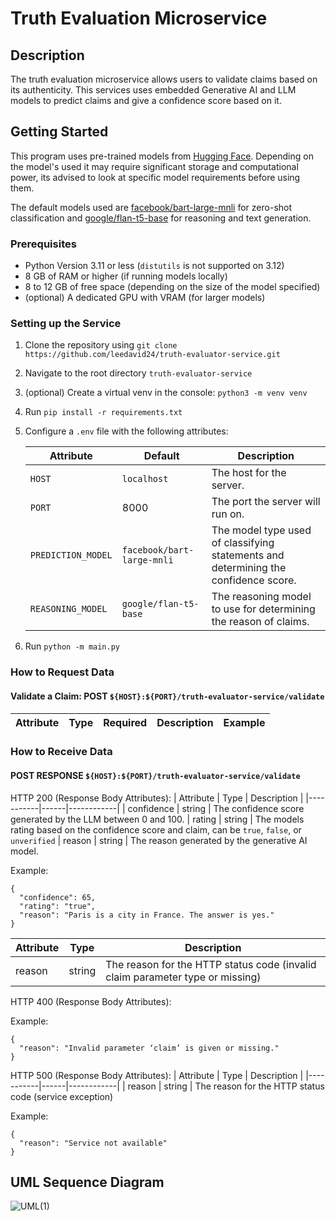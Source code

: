 # Truth Evaluation Microservice

## Description
The truth evaluation microservice allows users to validate claims based on its authenticity. This services uses embedded Generative AI and LLM models to predict claims and give a confidence score based on it.

## Getting Started

This program uses pre-trained models from [Hugging Face](https://huggingface.co/). Depending on the model's used it may require significant storage and computational power, its advised to look at specific model requirements before using them.

The default models used are [facebook/bart-large-mnli](https://huggingface.co/facebook/bart-large-mnli) for zero-shot classification and [google/flan-t5-base](https://huggingface.co/google/flan-t5-base) for reasoning and text generation.


### Prerequisites
-   Python Version 3.11 or less (`distutils` is not supported on 3.12)
-   8 GB of RAM or higher (if running models locally)
-   8 to 12 GB of free space (depending on the size of the model specified)
-   (optional) A dedicated GPU with VRAM (for larger models)

### Setting up the Service
1. Clone the repository using `git clone https://github.com/leedavid24/truth-evaluator-service.git`
2. Navigate to the root directory `truth-evaluator-service`
3. (optional) Create a virtual venv in the console: `python3 -m venv venv`
4. Run `pip install -r requirements.txt`
5. Configure a `.env` file with the following attributes:
   
    | Attribute          | Default                    | Description                                                                        |
    | ------------------ | -------------------------- |------------------------------------------------------------------------------------|
    | `HOST`             | `localhost`                | The host for the server.                                                           |
    | `PORT`             | 8000                       | The port the server will run on.                                                   |
    | `PREDICTION_MODEL` | `facebook/bart-large-mnli` | The model type used of classifying statements and determining the confidence score. |
    | `REASONING_MODEL` | `google/flan-t5-base`      | The reasoning model to use for determining the reason of claims.                   |


6. Run `python -m main.py`

### How to Request Data

#### Validate a Claim: POST `${HOST}:${PORT}/truth-evaluator-service/validate`

| Attribute | Type | Required | Description | Example |
|-----------|------|----------|-------------|---------|


### How to Receive Data

#### POST RESPONSE `${HOST}:${PORT}/truth-evaluator-service/validate`

HTTP 200 (Response Body Attributes):
| Attribute | Type | Description | 
|-----------|------|------------|
| confidence         |   string   | The confidence score generated by the LLM between 0 and 100.
| rating | string       | The models rating based on the confidence score and claim, can be `true`, `false`, or `unverified`
| reason | string | The reason generated by the generative AI model.

Example:
```
{
  "confidence": 65,
  "rating": "true",
  "reason": "Paris is a city in France. The answer is yes."
}
```
| Attribute | Type   | Description                                                                   | 
|-----------|--------|-------------------------------------------------------------------------------|
| reason    | string | The reason for the HTTP status code (invalid claim parameter type or missing) |

HTTP 400 (Response Body Attributes):

Example:
```
{
  "reason": "Invalid parameter ‘claim’ is given or missing."
}
```

HTTP 500 (Response Body Attributes):
| Attribute | Type | Description | 
|-----------|------|------------|
| reason | string | The reason for the HTTP status code (service exception)

Example:
```
{
  "reason": "Service not available"
}
```

## UML Sequence Diagram
![UML(1)](https://github.com/user-attachments/assets/cd26ff1b-125b-4547-b7d1-c264878fb96a)

